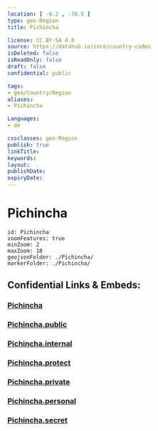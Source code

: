 ```yaml
---
location: [ -0.2 , -78.5 ] 
type: geo-Region
title: Pichincha

license: CC BY-SA 4.0
source: https://datahub.io/core/country-codes
isDeleted: false
isReadOnly: false
draft: false
confidential: public

tags:
- geo/Country/Region
aliases:
- Pichincha

Languages:
- de

cssclasses: geo-Region
publish: true
linkTitle: 
keywords: 
layout: 
publishDate: 
expiryDate: 
---
```


# Pichincha

```leaflet
id: Pichincha
zoomFeatures: true 
minZoom: 2 
maxZoom: 18
geojsonFolder: ./Pichincha/
markerFolder: ./Pichincha/
```


## Confidential Links & Embeds: 

### [Pichincha](/_Standards/Earth/Continent/America~South/Ecuador/provinces~Equador/Pichincha.md) 

### [Pichincha.public](/_public/Earth/Continent/America~South/Ecuador/provinces~Equador/Pichincha.public.md) 

### [Pichincha.internal](/_internal/Earth/Continent/America~South/Ecuador/provinces~Equador/Pichincha.internal.md) 

### [Pichincha.protect](/_protect/Earth/Continent/America~South/Ecuador/provinces~Equador/Pichincha.protect.md) 

### [Pichincha.private](/_private/Earth/Continent/America~South/Ecuador/provinces~Equador/Pichincha.private.md) 

### [Pichincha.personal](/_personal/Earth/Continent/America~South/Ecuador/provinces~Equador/Pichincha.personal.md) 

### [Pichincha.secret](/_secret/Earth/Continent/America~South/Ecuador/provinces~Equador/Pichincha.secret.md)

